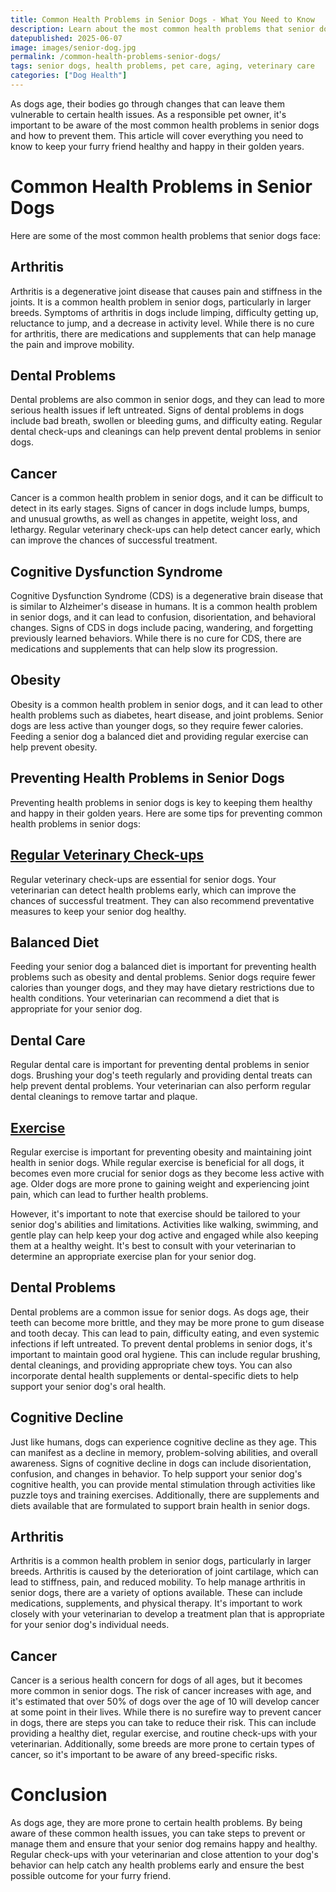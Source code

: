 ```yaml
---
title: Common Health Problems in Senior Dogs - What You Need to Know
description: Learn about the most common health problems that senior dogs face and how to prevent them. Keep your furry friend healthy and happy in their golden years.
datepublished: 2025-06-07
image: images/senior-dog.jpg
permalink: /common-health-problems-senior-dogs/
tags: senior dogs, health problems, pet care, aging, veterinary care
categories: ["Dog Health"]
---
```


As dogs age, their bodies go through changes that can leave them vulnerable to certain health issues. As a responsible pet owner, it's important to be aware of the most common health problems in senior dogs and how to prevent them. This article will cover everything you need to know to keep your furry friend healthy and happy in their golden years.

# Common Health Problems in Senior Dogs
Here are some of the most common health problems that senior dogs face:

## Arthritis
Arthritis is a degenerative joint disease that causes pain and stiffness in the joints. It is a common health problem in senior dogs, particularly in larger breeds. Symptoms of arthritis in dogs include limping, difficulty getting up, reluctance to jump, and a decrease in activity level. While there is no cure for arthritis, there are medications and supplements that can help manage the pain and improve mobility.

## Dental Problems
Dental problems are also common in senior dogs, and they can lead to more serious health issues if left untreated. Signs of dental problems in dogs include bad breath, swollen or bleeding gums, and difficulty eating. Regular dental check-ups and cleanings can help prevent dental problems in senior dogs.

## Cancer
Cancer is a common health problem in senior dogs, and it can be difficult to detect in its early stages. Signs of cancer in dogs include lumps, bumps, and unusual growths, as well as changes in appetite, weight loss, and lethargy. Regular veterinary check-ups can help detect cancer early, which can improve the chances of successful treatment.

## Cognitive Dysfunction Syndrome
Cognitive Dysfunction Syndrome (CDS) is a degenerative brain disease that is similar to Alzheimer's disease in humans. It is a common health problem in senior dogs, and it can lead to confusion, disorientation, and behavioral changes. Signs of CDS in dogs include pacing, wandering, and forgetting previously learned behaviors. While there is no cure for CDS, there are medications and supplements that can help slow its progression.

## Obesity
Obesity is a common health problem in senior dogs, and it can lead to other health problems such as diabetes, heart disease, and joint problems. Senior dogs are less active than younger dogs, so they require fewer calories. Feeding a senior dog a balanced diet and providing regular exercise can help prevent obesity.

## Preventing Health Problems in Senior Dogs
Preventing health problems in senior dogs is key to keeping them healthy and happy in their golden years. Here are some tips for preventing common health problems in senior dogs:

## [Regular Veterinary Check-ups](https://forpetswithlove.com/benefits-of-regular-vet-checkups-for-your-pet/)
Regular veterinary check-ups are essential for senior dogs. Your veterinarian can detect health problems early, which can improve the chances of successful treatment. They can also recommend preventative measures to keep your senior dog healthy.

## Balanced Diet
Feeding your senior dog a balanced diet is important for preventing health problems such as obesity and dental problems. Senior dogs require fewer calories than younger dogs, and they may have dietary restrictions due to health conditions. Your veterinarian can recommend a diet that is appropriate for your senior dog.

## Dental Care
Regular dental care is important for preventing dental problems in senior dogs. Brushing your dog's teeth regularly and providing dental treats can help prevent dental problems. Your veterinarian can also perform regular dental cleanings to remove tartar and plaque.

## [Exercise](https://forpetswithlove.com/train-dog-walk-leash/)
Regular exercise is important for preventing obesity and maintaining joint health in senior dogs. While regular exercise is beneficial for all dogs, it becomes even more crucial for senior dogs as they become less active with age. Older dogs are more prone to gaining weight and experiencing joint pain, which can lead to further health problems.

However, it's important to note that exercise should be tailored to your senior dog's abilities and limitations. Activities like walking, swimming, and gentle play can help keep your dog active and engaged while also keeping them at a healthy weight. It's best to consult with your veterinarian to determine an appropriate exercise plan for your senior dog.

## Dental Problems
Dental problems are a common issue for senior dogs. As dogs age, their teeth can become more brittle, and they may be more prone to gum disease and tooth decay. This can lead to pain, difficulty eating, and even systemic infections if left untreated.
To prevent dental problems in senior dogs, it's important to maintain good oral hygiene. This can include regular brushing, dental cleanings, and providing appropriate chew toys. You can also incorporate dental health supplements or dental-specific diets to help support your senior dog's oral health.

## Cognitive Decline
Just like humans, dogs can experience cognitive decline as they age. This can manifest as a decline in memory, problem-solving abilities, and overall awareness. Signs of cognitive decline in dogs can include disorientation, confusion, and changes in behavior.
To help support your senior dog's cognitive health, you can provide mental stimulation through activities like puzzle toys and training exercises. Additionally, there are supplements and diets available that are formulated to support brain health in senior dogs.

## Arthritis
Arthritis is a common health problem in senior dogs, particularly in larger breeds. Arthritis is caused by the deterioration of joint cartilage, which can lead to stiffness, pain, and reduced mobility.
To help manage arthritis in senior dogs, there are a variety of options available. These can include medications, supplements, and physical therapy. It's important to work closely with your veterinarian to develop a treatment plan that is appropriate for your senior dog's individual needs.

## Cancer
Cancer is a serious health concern for dogs of all ages, but it becomes more common in senior dogs. The risk of cancer increases with age, and it's estimated that over 50% of dogs over the age of 10 will develop cancer at some point in their lives.
While there is no surefire way to prevent cancer in dogs, there are steps you can take to reduce their risk. This can include providing a healthy diet, regular exercise, and routine check-ups with your veterinarian. Additionally, some breeds are more prone to certain types of cancer, so it's important to be aware of any breed-specific risks.

# Conclusion
As dogs age, they are more prone to certain health problems. By being aware of these common health issues, you can take steps to prevent or manage them and ensure that your senior dog remains happy and healthy. Regular check-ups with your veterinarian and close attention to your dog's behavior can help catch any health problems early and ensure the best possible outcome for your furry friend.